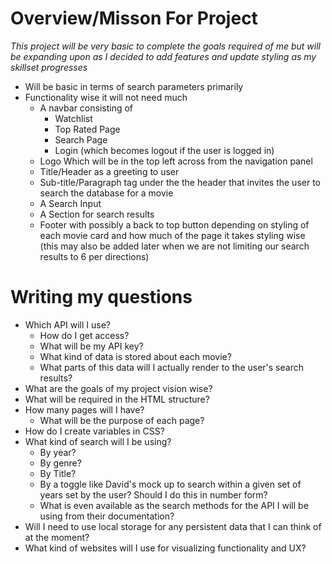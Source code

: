 # Overview/Misson For Project

_This project will be very basic to complete the goals required of me but will be expanding upon as I decided to add features and update styling as my skillset progresses_

- Will be basic in terms of search parameters primarily
- Functionality wise it will not need much
  - A navbar consisting of
    - Watchlist
    - Top Rated Page
    - Search Page
    - Login (which becomes logout if the user is logged in)
  - Logo Which will be in the top left across from the navigation panel
  - Title/Header as a greeting to user
  - Sub-title/Paragraph tag under the the header that invites the user to search the database for a movie
  - A Search Input
  - A Section for search results
  - Footer with possibly a back to top button depending on styling of each movie card and how much of the page it takes styling wise (this may also be added later when we are not limiting our search results to 6 per directions)

# Writing my questions

- Which API will I use?
  - How do I get access?
  - What will be my API key?
  - What kind of data is stored about each movie?
  - What parts of this data will I actually render to the user's search results?
- What are the goals of my project vision wise?
- What will be required in the HTML structure?
- How many pages will I have?
  - What will be the purpose of each page?
- How do I create variables in CSS?
- What kind of search will I be using?
  - By year?
  - By genre?
  - By Title?
  - By a toggle like David's mock up to search within a given set of years set by the user? Should I do this in number form?
  - What is even available as the search methods for the API I will be using from their documentation?
- Will I need to use local storage for any persistent data that I can think of at the moment?
- What kind of websites will I use for visualizing functionality and UX?
